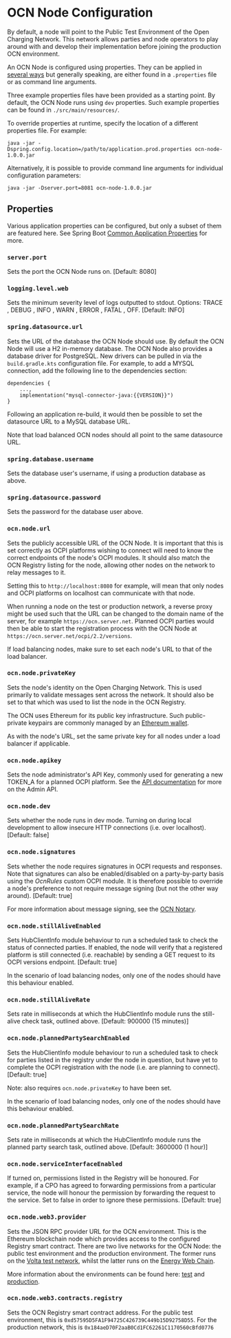 # OCN Node Configuration

By default, a node will point to the Public Test Environment of the Open Charging Network. This
network allows parties and node operators to play around with and develop their implementation before
joining the production OCN environment.

An OCN Node is configured using properties. They can be applied in [several ways](https://docs.spring.io/spring-boot/docs/1.2.2.RELEASE/reference/html/boot-features-external-config.html)
but generally speaking, are either found in a `.properties` file or as command line arguments.

Three example properties files have been provided as a starting point. By default, the OCN Node runs using
`dev` properties. Such example properties can be found in `./src/main/resources/`. 

To override properties at runtime, specify the location of a different properties file. For example:
```
java -jar -Dspring.config.location=/path/to/application.prod.properties ocn-node-1.0.0.jar
``` 

Alternatively, it is possible to provide command line arguments for individual configuration parameters:
```
java -jar -Dserver.port=8081 ocn-node-1.0.0.jar
```

## Properties

Various application properties can be configured, but only a subset of them are featured here. See
Spring Boot [Common Application Properties](https://docs.spring.io/spring-boot/docs/current/reference/html/appendix-application-properties.html)
for more.

### `server.port`
Sets the port the OCN Node runs on. [Default: 8080]

### `logging.level.web`
Sets the minimum severity level of logs outputted to stdout. Options: TRACE , DEBUG , INFO , WARN , ERROR , FATAL , OFF.
[Default: INFO] 

### `spring.datasource.url`
Sets the URL of the database the OCN Node should use. By default the OCN Node will use a H2 in-memory database.
The OCN Node also provides a database driver for PostgreSQL. New drivers can be pulled in via the `build.gradle.kts`
configuration file. For example, to add a MYSQL connection, add the following line to the dependencies section:

```
dependencies {
    ...,
    implementation("mysql-connector-java:{{VERSION}}")
}
```

Following an application re-build, it would then be possible to set the datasource URL to a MySQL database URL.

Note that load balanced OCN nodes should all point to the same datasource URL. 

### `spring.database.username`
Sets the database user's username, if using a production database as above.

### `spring.datasource.password`
Sets the password for the database user above.

### `ocn.node.url`
Sets the publicly accessible URL of the OCN Node. It is important that this is set correctly as OCPI platforms
wishing to connect will need to know the correct endpoints of the node's OCPI modules. It should also match
the OCN Registry listing for the node, allowing other nodes on the network to relay messages to it.

Setting this to `http://localhost:8080` for example, will mean that only nodes and OCPI platforms on localhost
can communicate with that node.

When running a node on the test or production network, a reverse proxy might be used such that the URL can
be changed to the domain name of the server, for example `https://ocn.server.net`. Planned OCPI parties would
then be able to start the registration process with the OCN Node at `https://ocn.server.net/ocpi/2.2/versions`.

If load balancing nodes, make sure to set each node's URL to that of the load balancer. 

### `ocn.node.privateKey`
Sets the node's identity on the Open Charging Network. This is used primarily to validate messages sent across the 
network. It should also be set to that which was used to list the node in the OCN Registry.

The OCN uses Ethereum for its public key infrastructure. Such public-private keypairs are commonly managed by
an [Ethereum wallet](https://ethereum.org/wallets/).

As with the node's URL, set the same private key for all nodes under a load balancer if applicable. 

### `ocn.node.apikey`
Sets the node administrator's API Key, commonly used for generating a new TOKEN_A for a planned OCPI platform.
See the [API documentation](https://shareandcharge.bitbucket.io/) for more on the Admin API.

### `ocn.node.dev`
Sets whether the node runs in dev mode. Turning on during local development to allow insecure HTTP connections
(i.e. over localhost). [Default: false]

### `ocn.node.signatures`
Sets whether the node requires signatures in OCPI requests and responses. Note that signatures can also be
enabled/disabled on a party-by-party basis using the *OcnRules* custom OCPI module. It is therefore possible
to override a node's preference to not require message signing (but not the other way around). [Default: true]

For more information about message signing, see the [OCN Notary](https://bitbucket.org/shareandcharge/ocn-notary).

### `ocn.node.stillAliveEnabled`
Sets HubClientInfo module behaviour to run a scheduled task to check the status of connected parties. If enabled,
the node will verify that a registered platform is still connected (i.e. reachable) by sending a GET request to its
OCPI versions endpoint. [Default: true]

In the scenario of load balancing nodes, only one of the nodes should have this behaviour enabled.

### `ocn.node.stillAliveRate`
Sets rate in milliseconds at which the HubClientInfo module runs the still-alive check task, outlined above. 
[Default: 900000 (15 minutes)]

### `ocn.node.plannedPartySearchEnabled`
Sets the HubClientInfo module behaviour to run a scheduled task to check for parties listed in the registry
under the node in question, but have yet to complete the OCPI registration with the node (i.e. are planning 
to connect). [Default: true]

Note: also requires `ocn.node.privateKey` to have been set. 

In the scenario of load balancing nodes, only one of the nodes should have this behaviour enabled.

### `ocn.node.plannedPartySearchRate`
Sets rate in milliseconds at which the HubClientInfo module runs the planned party search task, outlined above. 
[Default: 3600000 (1 hour)]

### `ocn.node.serviceInterfaceEnabled`
If turned on, permissions listed in the Registry will be honoured. For example, if a CPO has
agreed to forwarding permissions from a particular service, the node will honour the 
permission by forwarding the request to the service. Set to false in order to ignore these 
permissions. [Default: true]
 
### `ocn.node.web3.provider`
Sets the JSON RPC provider URL for the OCN environment. This is the Ethereum blockchain node which provides
access to the configured Registry smart contract. There are two live networks for the OCN Node: the public test
environment and the production environment. The former runs on the 
[Volta test network](https://energyweb.atlassian.net/wiki/spaces/EWF/pages/702677023/Chain+Volta+Test+Network), whilst
the latter runs on the [Energy Web Chain](https://energyweb.atlassian.net/wiki/spaces/EWF/pages/718078071/Chain+Energy+Web+Chain+Production+Network).

More information about the environments can be found here: 
[test](https://shareandcharge.atlassian.net/wiki/spaces/OCN/pages/409206816/Public+Test+Network) and
[production](https://shareandcharge.atlassian.net/wiki/spaces/OCN/pages/409305103/Production+Network).

### `ocn.node.web3.contracts.registry`
Sets the OCN Registry smart contract address. For the public test environment, this is
`0xd57595D5FA1F94725C426739C449b15D92758D55`. For the production network, this is
 `0x184aeD70F2aaB0Cd1FC62261C1170560cBfd0776`